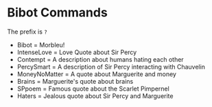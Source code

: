 # Bibot Commands
The prefix is `?`
- Bibot = Morbleu!
- IntenseLove = Love Quote about Sir Percy
- Contempt = A description about humans hating each other
- PercySmart = A description of Sir Percy interacting with Chauvelin
- MoneyNoMatter = A quote about Marguerite and money
- Brains = Marguerite's quote about brains
- SPpoem = Famous quote about the Scarlet Pimpernel
- Haters = Jealous quote about Sir Percy and Marguerite
